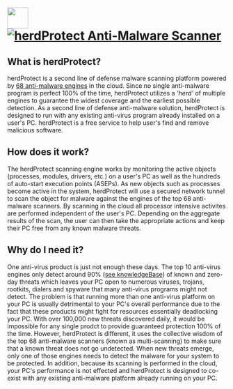 # [<img src="https://cdn.rawgit.com/AdmiringWorm/chocolatey-packages/aff24e8d814e7619a563f7efc3b767055d0644e4/icons/herdprotect.png" height="48" width="48" /> ![herdProtect Anti-Malware Scanner](https://img.shields.io/chocolatey/v/herdprotect.svg?label=herdProtect%20Anti-Malware%20Scanner&style=for-the-badge)](https://chocolatey.org/packages/herdprotect)

## What is herdProtect?
herdProtect is a second line of defense malware scanning platform powered by [68 anti-malware engines](https://www.herdprotect.com/engines.aspx) in
the cloud.
Since no single anti-malware program is perfect 100% of the time, herdProtect utilizes a *'herd'* of multiple engines to
guarantee the widest coverage and the earliest possible detection.
As a second line of defense anti-malware solution, herdProtect is designed to run with any existing anti-virus program
already installed on a user's PC.
herdProtect is a free service to help user's find and remove malicious software.

## How does it work?
The herdProtect scanning engine works by monitoring the active objects (processes, modules, drivers, etc.) on a user's PC
as well as the hundreds of auto-start execution points (ASEPs).
As new objects such as processes become active in the system, herdProtect will use a secured network tunnel to scan the
object for malware against the engines of the top 68 anti-malware scanners.
By scanning in the cloud all processor intensive activites are performed independent of the user's PC.
Depending on the aggregate results of the scan,
the user can then take the appropriate actions and keep their PC free from any known malware threats.

## Why do I need it?
One anti-virus product is just not enough these days.
The top 10 anti-virus engines only detect around 90% ([see knowledgeBase](https://www.herdprotect.com/knowledgebase.aspx)) of known and zero-day
threats which leaves your PC open to numerous viruses, trojans, rootkits, dialers
and spyware that many anti-virus programs might not detect.
The problem is that running more than one anti-virus platform on your PC is usually detrimental to your PC's overall
performance due to the fact that these products might fight for resources essentially deadlocking your PC.
With over 100,000 new threats discovered daily, it would be impossible for any single prodct to provide guaranteed
protection 100% of the time.
However, herdProtect is different, it uses the collective wisdom of the top 68 anti-malware scanners
(known as multi-scanning) to make sure that a known threat does not go undetected.
When new threats emerge, only one of those engines needs to detect the malware for your system to be protected.
In addition, because its scanning is performed in the cloud, your PC's performance is not effected and herdProtect is
designed to co-exist with any existing anti-malware platform already running on your PC.
